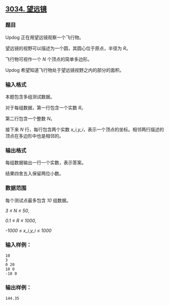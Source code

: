 ## [3034. 望远镜](https://www.acwing.com/problem/content/3037/)

### 题目

Updog 正在用望远镜观察一个飞行物。

望远镜的视野可以描述为一个圆，其圆心位于原点，半径为 *R*。

飞行物可视作一个 *N* 个顶点的简单多边形。

Updog 希望知道飞行物处于望远镜视野之内的部分的面积。

### 输入格式

本题包含多组测试数据。

对于每组数据，第一行包含一个实数 *R*。

第二行包含一个整数 *N*。

接下来 *N* 行，每行包含两个实数 *x_i,y_i*，表示一个顶点的坐标。相邻两行描述的顶点在多边形中也是相邻的。

### 输出格式

每组数据输出一行一个实数，表示答案。

结果四舍五入保留两位小数。

### 数据范围

每个测试点最多包含 *10* 组数据。

*3 ≤ N ≤ 50*,

*0.1 ≤ R ≤ 1000*,

*-1000 ≤ x_i,y_i ≤ 1000*

### 输入样例：

```
10
3
0 20
10 0
-10 0
```

### 输出样例：

```
144.35
```

